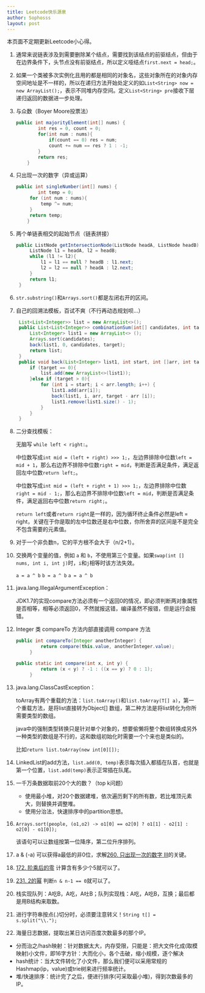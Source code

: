 ```yaml
---
title: Leetcode快乐源泉
author: Sophosss
layout: post
---
```

本页面不定期更新Leetcode小心得。

1. 通常来说链表涉及到需要删除某个结点，需要找到该结点的前驱结点，但由于在边界条件下，头节点没有前驱结点，所以定义哑结点`first.next = head;`。
2. 如果一个类被多次实例化且用的都是相同的对象名，这些对象所在的对象内存空间地址是不一样的，所以在递归方法开始处定义的如`List<String> now = new ArrayList();`，表示不同堆内存空间。定义`List<String> pre`接收下层递归返回的数据进一步处理。

3. 与众数（Boyer Moore投票法）

   ```java
   public int majorityElement(int[] nums) {
           int res = 0, count = 0;
           for(int num : nums){
               if(count == 0) res = num;
               count += num == res ? 1 : -1;
           }
           return res;
       }
   ```

4. 只出现一次的数字（异或运算）

   ```java
   public int singleNumber(int[] nums) {
           int temp = 0;
   		for (int num : nums){
   			temp ^= num;
   		}
   		return temp;
       }
   ```

5. 两个单链表相交的起始节点（链表拼接）

   ```java
   public ListNode getIntersectionNode(ListNode headA, ListNode headB) {
   		ListNode l1 = headA, l2 = headB;
   		while (l1 != l2){
   			l1 = l1 == null ? headB : l1.next;
   			l2 = l2 == null ? headA : l2.next;
   		}
   		return l1;
   	}
   ```


6. `str.substring()`和`Arrays.sort()`都是左闭右开的区间。

7. 自己的回溯法模板，百试不爽（不行再动态规划呗…）

   ```java
   	List<List<Integer>> list = new ArrayList<>();
   	public List<List<Integer>> combinationSum(int[] candidates, int target) {
   		List<Integer> list1 = new ArrayList<> ();
   		Arrays.sort(candidates);
   		back(list1, 0, candidates, target);
   		return list;
   	}
   	public void back(List<Integer> list1, int start, int []arr, int target) {
   		if (target == 0){
   			list.add(new ArrayList<>(list1));
   		}else if (target > 0){
   			for (int i = start; i < arr.length; i++) {
   				list1.add(arr[i]);
   				back(list1, i, arr, target - arr [i]);
   				list1.remove(list1.size() - 1);
   			}
   		}
   	}
   ```


8. 二分查找模板：

   无脑写 `while left < right:`。

   中位数写成`int mid = (left + right) >>> 1;`，左边界排除中位数`left = mid + 1`，那么右边界不排除中位数`right = mid`，判断是否满足条件，满足返回左中位数`return left;`。

   中位数写成`int mid = (left + right + 1) >>> 1;`，左边界排除中位数`right = mid - 1;`，那么右边界不排除中位数`left = mid`，判断是否满足条件，满足返回右中位数`return right;`。

   `return left`或者`return right`是一样的，因为循环终止条件必然是left = right，关键在于你是取的左中位数还是右中位数，你所舍弃的区间是不是完全不包含需要的元素值。

9. 对于一个非负数n，它的平方根不会大于（n/2+1）。

10. 交换两个变量的值，例如 `a` 和 `b`，不使用第三个变量。如果`swap(int [] nums, int i, int j)`时，`i`和`j`相等时该方法失效。

    `a = a ^ b`
    `b = a ^ b`
    `a = a ^ b`

11. java.lang.IllegalArgumentException：

    JDK1.7的实现compare方法必须有一个返回0的情况，即必须判断两对象属性是否相等，相等必须返回0，不然就报这错，编译虽然不报错，但是运行会报错。

12. Integer 类 compareTo 方法内部直接调用 compare 方法

    ```java
    public int compareTo(Integer anotherInteger) {
             return compare(this.value, anotherInteger.value);
         }
    
    public static int compare(int x, int y) {
             return (x < y) ? -1 : ((x == y) ? 0 : 1);
         }
    ```

13. java.lang.ClassCastException：

    toArray有两个重载的方法：`list.toArray()`和`list.toArray(T[] a)`，第一个重载方法，是将list直接转为Object[] 数组，第二种方法是将list转化为你所需要类型的数组。

    java中的强制类型转换只是针对单个对象的，想要偷懒将整个数组转换成另外一种类型的数组是不行的，这和数组初始化时需要一个个来也是类似的。

    比如`return list.toArray(new int[0][]);`

14. LinkedList的add方法，`list.add(0, temp)`表示每次插入都插在队首，也就是第一个位置，`list.add(temp)`表示正常插在队尾。

15. 一千万条数据取前20个大的数？（top k问题）
    - 使用最小堆，对20个数据建堆，依次遍历剩下的所有数，若比堆顶元素大，则替换并调整堆。
    - 使用分治法，快速排序中的partition思想。

16. `Arrays.sort(people, (o1,o2) -> o1[0] == o2[0] ? o1[1] - o2[1] : o2[0] - o1[0]);`

    该语句可以让数组按第一位降序，第二位升序排列。

17. a & (-a) 可以获得a最低的非0位，求解[260. 只出现一次的数字 III](https://leetcode-cn.com/problems/single-number-iii/)的关键。

18. [172. 阶乘后的零](https://leetcode-cn.com/problems/factorial-trailing-zeroes/submissions/) 计算含有多少个5就可以了。

19. [231. 2的幂](https://leetcode-cn.com/problems/power-of-two/submissions/) 判断`n & n-1 == 0`就可以了。

20. 栈实现队列：A吃B，A吃，A吐B；队列实现栈：A吃，A吃B，互换；最后都是用B结构来取数。

21. 进行字符串按点(.)切分时，必须要注意转义！`String t[] = s.split("\\.");`

22. 海量日志数据，提取出某日访问百度次数最多的那个IP。

- 分而治之/hash映射：针对数据太大，内存受限，只能是：把大文件化成(取模映射)小文件，即16字方针：大而化小，各个击破，缩小规模，逐个解决
- hash统计：当大文件转化了小文件，那么我们便可以采用常规的Hashmap(ip，value)或trie树来进行频率统计。
- 堆/快速排序：统计完了之后，便进行排序(可采取最小堆)，得到次数最多的IP。